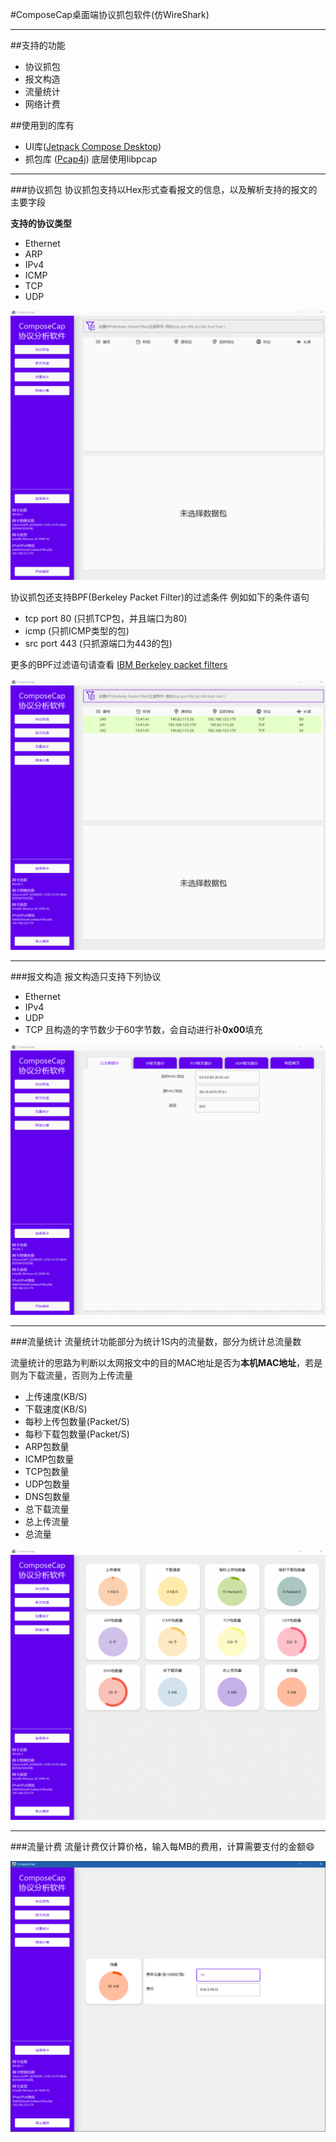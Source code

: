 #ComposeCap桌面端协议抓包软件(仿WireShark)


----

##支持的功能
- 协议抓包
- 报文构造
- 流量统计
- 网络计费

##使用到的库有

- UI库([Jetpack Compose Desktop](https://github.com/JetBrains/compose-jb))
- 抓包库 ([Pcap4j](https://github.com/kaitoy/pcap4j)) 底层使用libpcap

---

###协议抓包
协议抓包支持以Hex形式查看报文的信息，以及解析支持的报文的主要字段

**支持的协议类型**
- Ethernet
- ARP
- IPv4
- ICMP
- TCP
- UDP

![capture](https://github.com/Icyrockton/ComposeCap/blob/master/img/capture.gif)

协议抓包还支持BPF(Berkeley Packet Filter)的过滤条件
例如如下的条件语句
- tcp port 80 (只抓TCP包，并且端口为80)
- icmp (只抓ICMP类型的包)
- src port 443 (只抓源端口为443的包)

更多的BPF过滤语句请查看 [IBM Berkeley packet filters](https://www.ibm.com/docs/en/qsip/7.4?topic=queries-berkeley-packet-filters)

![filter](https://github.com/Icyrockton/ComposeCap/blob/master/img/filter.gif)

---
###报文构造
报文构造只支持下列协议
- Ethernet
- IPv4
- UDP
- TCP
且构造的字节数少于60字节数，会自动进行补**0x00**填充

![packetBuild](https://github.com/Icyrockton/ComposeCap/blob/master/img/packetBuild.gif)

---
###流量统计
流量统计功能部分为统计1S内的流量数，部分为统计总流量数

流量统计的思路为判断以太网报文中的目的MAC地址是否为**本机MAC地址**，若是则为下载流量，否则为上传流量
- 上传速度(KB/S)
- 下载速度(KB/S)
- 每秒上传包数量(Packet/S)
- 每秒下载包数量(Packet/S)
- ARP包数量
- ICMP包数量
- TCP包数量
- UDP包数量
- DNS包数量
- 总下载流量
- 总上传流量
- 总流量

![traffic](https://github.com/Icyrockton/ComposeCap/blob/master/img/speed.gif)

---
###流量计费
流量计费仅计算价格，输入每MB的费用，计算需要支付的金额😄

![fee](https://github.com/Icyrockton/ComposeCap/blob/master/img/fee.png)
